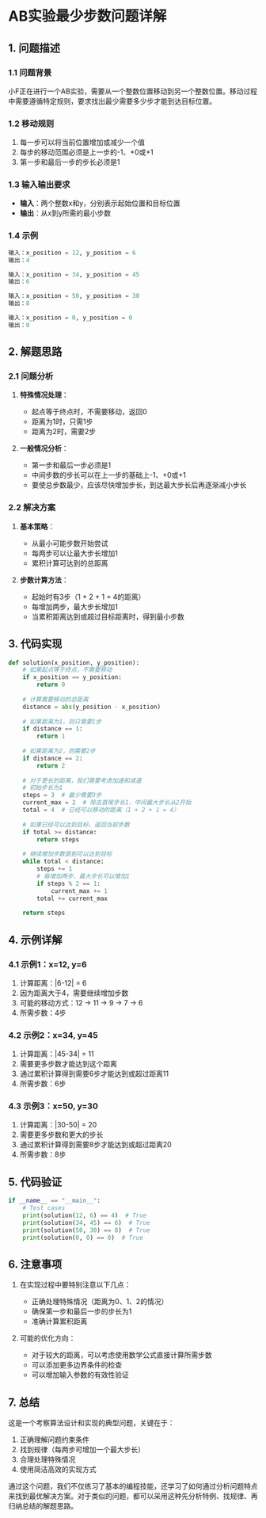 # AB实验最少步数问题详解

## 1. 问题描述

### 1.1 问题背景
小F正在进行一个AB实验，需要从一个整数位置移动到另一个整数位置。移动过程中需要遵循特定规则，要求找出最少需要多少步才能到达目标位置。

### 1.2 移动规则
1. 每一步可以将当前位置增加或减少一个值
2. 每步的移动范围必须是上一步的-1、+0或+1
3. 第一步和最后一步的步长必须是1

### 1.3 输入输出要求
- **输入**：两个整数x和y，分别表示起始位置和目标位置
- **输出**：从x到y所需的最小步数

### 1.4 示例
```python
输入：x_position = 12, y_position = 6
输出：4

输入：x_position = 34, y_position = 45
输出：6

输入：x_position = 50, y_position = 30
输出：8

输入：x_position = 0, y_position = 0
输出：0
```

## 2. 解题思路

### 2.1 问题分析
1. **特殊情况处理**：
   - 起点等于终点时，不需要移动，返回0
   - 距离为1时，只需1步
   - 距离为2时，需要2步

2. **一般情况分析**：
   - 第一步和最后一步必须是1
   - 中间步数的步长可以在上一步的基础上-1、+0或+1
   - 要使总步数最少，应该尽快增加步长，到达最大步长后再逐渐减小步长

### 2.2 解决方案
1. **基本策略**：
   - 从最小可能步数开始尝试
   - 每两步可以让最大步长增加1
   - 累积计算可达到的总距离

2. **步数计算方法**：
   - 起始时有3步（1 + 2 + 1 = 4的距离）
   - 每增加两步，最大步长增加1
   - 当累积距离达到或超过目标距离时，得到最小步数

## 3. 代码实现

```python
def solution(x_position, y_position):
    # 如果起点等于终点，不需要移动
    if x_position == y_position:
        return 0
        
    # 计算需要移动的总距离
    distance = abs(y_position - x_position)
    
    # 如果距离为1，则只需要1步
    if distance == 1:
        return 1
        
    # 如果距离为2，则需要2步
    if distance == 2:
        return 2
    
    # 对于更长的距离，我们需要考虑加速和减速
    # 初始步长为1
    steps = 3  # 最少需要3步
    current_max = 2  # 除去首尾步长1，中间最大步长从2开始
    total = 4  # 已经可以移动的距离（1 + 2 + 1 = 4）
    
    # 如果已经可以达到目标，返回当前步数
    if total >= distance:
        return steps
        
    # 继续增加步数直到可以达到目标
    while total < distance:
        steps += 1
        # 每增加两步，最大步长可以增加1
        if steps % 2 == 1:
            current_max += 1
        total += current_max
            
    return steps
```

## 4. 示例详解

### 4.1 示例1：x=12, y=6
1. 计算距离：|6-12| = 6
2. 因为距离大于4，需要继续增加步数
3. 可能的移动方式：12 -> 11 -> 9 -> 7 -> 6
4. 所需步数：4步

### 4.2 示例2：x=34, y=45
1. 计算距离：|45-34| = 11
2. 需要更多步数才能达到这个距离
3. 通过累积计算得到需要6步才能达到或超过距离11
4. 所需步数：6步

### 4.3 示例3：x=50, y=30
1. 计算距离：|30-50| = 20
2. 需要更多步数和更大的步长
3. 通过累积计算得到需要8步才能达到或超过距离20
4. 所需步数：8步

## 5. 代码验证
```python
if __name__ == "__main__":
    # Test cases
    print(solution(12, 6) == 4)  # True
    print(solution(34, 45) == 6)  # True
    print(solution(50, 30) == 8)  # True
    print(solution(0, 0) == 0)  # True
```

## 6. 注意事项

1. 在实现过程中要特别注意以下几点：
   - 正确处理特殊情况（距离为0、1、2的情况）
   - 确保第一步和最后一步的步长为1
   - 准确计算累积距离

2. 可能的优化方向：
   - 对于较大的距离，可以考虑使用数学公式直接计算所需步数
   - 可以添加更多边界条件的检查
   - 可以增加输入参数的有效性验证

## 7. 总结

这是一个考察算法设计和实现的典型问题，关键在于：
1. 正确理解问题约束条件
2. 找到规律（每两步可增加一个最大步长）
3. 合理处理特殊情况
4. 使用简洁高效的实现方式

通过这个问题，我们不仅练习了基本的编程技能，还学习了如何通过分析问题特点来找到最优解决方案。对于类似的问题，都可以采用这种先分析特例、找规律、再归纳总结的解题思路。